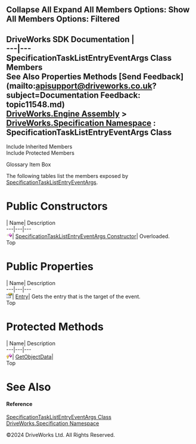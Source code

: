        

 Collapse All Expand All  Members Options: Show All  Members Options: Filtered   
---  
DriveWorks SDK Documentation  |   
---|---  
SpecificationTaskListEntryEventArgs Class Members   
See Also Properties Methods [Send Feedback](mailto:apisupport@driveworks.co.uk?subject=Documentation Feedback: topic11548.md)  
[DriveWorks.Engine Assembly](topic2156.md) > [DriveWorks.Specification Namespace](topic10764.md) : SpecificationTaskListEntryEventArgs Class  
---  
  
Include Inherited Members    
Include Protected Members  


Glossary Item Box

The following tables list the members exposed by [SpecificationTaskListEntryEventArgs](topic11548.md).

# Public Constructors

| Name| Description  
---|---|---  
![Public Constructor](dotnetimages/publicConstructor.gif)| [SpecificationTaskListEntryEventArgs Constructor](topic11554.md)| Overloaded.   
Top

# Public Properties

| Name| Description  
---|---|---  
![Public Property](dotnetimages/publicProperty.gif)| [Entry](topic11558.md)| Gets the entry that is the target of the event.   
Top

# Protected Methods

| Name| Description  
---|---|---  
![Protected Method](dotnetimages/protectedMethod.gif)| [GetObjectData](topic11557.md)|   
Top

# See Also

#### Reference

[SpecificationTaskListEntryEventArgs Class](topic11548.md)   
[DriveWorks.Specification Namespace](topic10764.md)

©2024 DriveWorks Ltd. All Rights Reserved.
